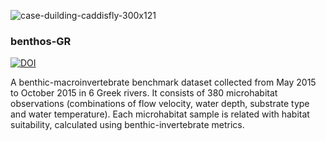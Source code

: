 ![case-duilding-caddisfly-300x121](https://user-images.githubusercontent.com/21544603/29336315-0e17f8ba-8216-11e7-988f-47e7ebd82c77.png)

### benthos-GR

[![DOI](https://zenodo.org/badge/87625028.svg)](https://zenodo.org/badge/latestdoi/87625028)

A benthic-macroinvertebrate benchmark dataset collected from May 2015 to October 2015 in 6 Greek rivers. It consists of 380 microhabitat observations (combinations of flow velocity, water depth, substrate type and water temperature). Each microhabitat sample is related with habitat suitability, calculated using benthic-invertebrate metrics.
